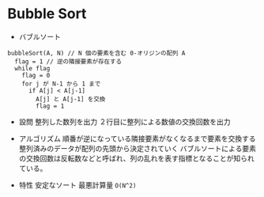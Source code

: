 # Bubble Sort
- バブルソート

```
bubbleSort(A, N) // N 個の要素を含む 0-オリジンの配列 A
  flag = 1 // 逆の隣接要素が存在する
  while flag
    flag = 0
    for j が N-1 から 1 まで
      if A[j] < A[j-1]
        A[j] と A[j-1] を交換
        flag = 1
```

- 設問
整列した数列を出力
２行目に整列による数値の交換回数を出力

- アルゴリズム
順番が逆になっている隣接要素がなくなるまで要素を交換する
整列済みのデータが配列の先頭から決定されていく
バブルソートによる要素の交換回数は反転数などと呼ばれ、列の乱れを表す指標となることが知られている。

- 特性
安定なソート
最悪計算量 `O(N^2)`
